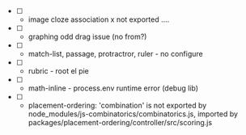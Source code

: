 - [ ] - image cloze association x not exported ....
- [ ] - graphing odd drag issue (no from?)
- [ ] - match-list, passage, protractror, ruler - no configure
- [ ] - rubric - root el pie
- [ ] - math-inline - process.env runtime error (debug lib)
- [ ] - placement-ordering: 'combination' is not exported by node_modules/js-combinatorics/combinatorics.js, imported by packages/placement-ordering/controller/src/scoring.js
